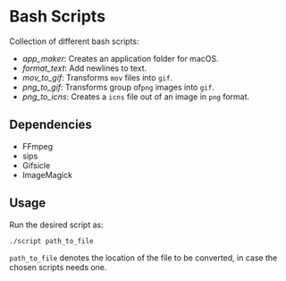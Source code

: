 # Bash Scripts
Collection of different bash scripts:

- _app_maker_: Creates an application folder for macOS.
- _format_text_: Add newlines to text.
- _mov_to_gif_: Transforms `mov` files into `gif`.
- _png_to_gif_: Transforms group of`png` images into `gif`.
- _png_to_icns_: Creates a `icns` file out of an image in `png` format.



## Dependencies

- FFmpeg
- sips
- Gifsicle
- ImageMagick



## Usage

Run the desired script as:

```bash
./script path_to_file
```

`path_to_file` denotes the location of the file to be converted, in case the chosen scripts needs one.